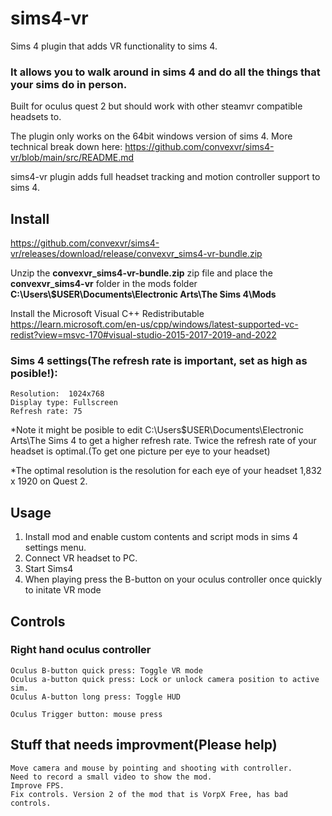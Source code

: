 # sims4-vr
Sims 4 plugin that adds VR functionality to sims 4.
### It allows you to walk around in sims 4 and do all the things that your sims do in person.

Built for oculus quest 2 but should work with other steamvr compatible headsets to.

The plugin only works on the 64bit windows version of sims 4.
More technical break down here: https://github.com/convexvr/sims4-vr/blob/main/src/README.md

sims4-vr plugin adds full headset tracking and motion controller support to sims 4.



## Install
https://github.com/convexvr/sims4-vr/releases/download/release/convexvr_sims4-vr-bundle.zip

Unzip the **convexvr_sims4-vr-bundle.zip** zip file and place the **convexvr_sims4-vr** folder in the mods folder  **C:\Users\\$USER\Documents\Electronic Arts\The Sims 4\Mods**

Install the Microsoft Visual C++ Redistributable
https://learn.microsoft.com/en-us/cpp/windows/latest-supported-vc-redist?view=msvc-170#visual-studio-2015-2017-2019-and-2022


### Sims 4 settings(The refresh rate is important, set as high as posible!):
```
Resolution:  1024x768
Display type: Fullscreen
Refresh rate: 75
```
*Note it might be posible to edit C:\Users\$USER\Documents\Electronic Arts\The Sims 4 to get a higher refresh rate. Twice the refresh rate of your headset is optimal.(To get one picture per eye to your headset)

*The optimal resolution is the resolution for each eye of your headset 1,832 x 1920 on Quest 2.

## Usage
1. Install mod and enable custom contents and script mods in sims 4 settings menu.
2. Connect VR headset to PC.
3. Start Sims4 
4. When playing press the B-button on your oculus controller once quickly to initate VR mode

## Controls
### Right hand oculus controller

```
Oculus B-button quick press: Toggle VR mode
Oculus a-button quick press: Lock or unlock camera position to active sim.
Oculus A-button long press: Toggle HUD

Oculus Trigger button: mouse press
```

## Stuff that needs improvment(Please help)
```
Move camera and mouse by pointing and shooting with controller.
Need to record a small video to show the mod.
Improve FPS.
Fix controls. Version 2 of the mod that is VorpX Free, has bad controls.
```
